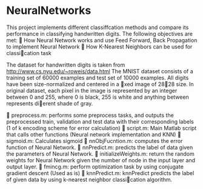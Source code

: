 NeuralNetworks
==============
This project implements different classiffcation methods and compare its performance
in classifying handwritten digits. The following objectives are met:
 How Neural Network works and use Feed Forward, Back Propagation to implement Neural Network
 How K-Nearest Neighbors can be used for classication task

The dataset for handwritten digits is taken from http://www.cs.nyu.edu/~roweis/data.html
The MNIST dataset consists of a training set of 60000 examples and test set of 10000 examples. All
digits have been size-normalized and centered in a xed image of 2828 size. In original dataset, each pixel
in the image is represented by an integer between 0 and 255, where 0 is black, 255 is white and anything
between represents dierent shade of gray.

 preprocess.m: performs some preprocess tasks, and outputs the preprocessed train, validation and test
                data with their corresponding labels (1 of k encoding scheme for error calculation)
 script.m: Main Matlab script that calls other functions (Neural network implementation and KNN)
 sigmoid.m: Calculates sigmoid 
 nnObjFucntion.m: computes the error function of Neural Network.
 nnPredict.m: predicts the label of data given the parameters of Neural Network.
 initializeWeights.m: return the random weights for Neural Network given the number of node in the
                input layer and output layer.
 fmincg.m: perform optimization task by using conjugate gradient descent (Used as is)
 knnPredict.m: knnPredict predicts the label of given data by using k-nearest neighbor classication
                algorithm.
